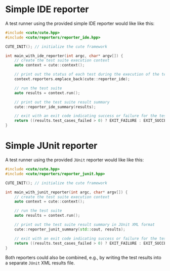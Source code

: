 Simple IDE reporter
===================

A test runner using the provided simple IDE reporter would like like this:
```C++
#include <cute/cute.hpp>
#include <cute/reporters/reporter_ide.hpp>

CUTE_INIT(); // initialize the cute framework

int main_with_ide_reporter(int argc, char* argv[]) {
    // create the test suite execution context
    auto context = cute::context();

    // print out the status of each test during the execution of the test suite
    context.reporters.emplace_back(cute::reporter_ide);

    // run the test suite
    auto results = context.run();

    // print out the test suite result summary
    cute::reporter_ide_summary(results);

    // exit with an exit code indicating success or failure for the test suite
    return ((results.test_cases_failed > 0) ? EXIT_FAILURE : EXIT_SUCCESS);
}
```


Simple JUnit reporter
=====================

A test runner using the provided `JUnit` reporter would like like this:
```C++
#include <cute/cute.hpp>
#include <cute/reporters/reporter_junit.hpp>

CUTE_INIT(); // initialize the cute framework

int main_with_junit_reporter(int argc, char* argv[]) {
    // create the test suite execution context
    auto context = cute::context();

    // run the test suite
    auto results = context.run();

    // print out the test suite result summary in JUnit XML format
    cute::reporter_junit_summary(std::cout, results);

    // exit with an exit code indicating success or failure for the test suite
    return ((results.test_cases_failed > 0) ? EXIT_FAILURE : EXIT_SUCCESS);
}
```

Both reporters could also be combined, e.g., by writing the test results into a separate `JUnit` XML results file.
